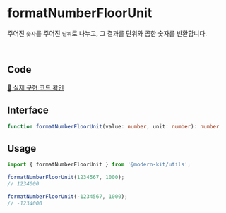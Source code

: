 # formatNumberFloorUnit

주어진 `숫자`를 주어진 `단위`로 나누고, 그 결과를 단위와 곱한 숫자를 반환합니다.

<br />

## Code
[🔗 실제 구현 코드 확인](https://github.com/modern-agile-team/modern-kit/blob/main/packages/utils/src/formatter/formatNumberFloorUnit/index.ts)

## Interface
```ts title="typescript"
function formatNumberFloorUnit(value: number, unit: number): number
```

## Usage
```ts title="typescript"
import { formatNumberFloorUnit } from '@modern-kit/utils';

formatNumberFloorUnit(1234567, 1000);
// 1234000

formatNumberFloorUnit(-1234567, 1000);
// -1234000
```
